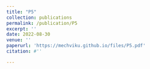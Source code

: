 ```yaml
---
title: "P5"
collection: publications
permalink: /publication/P5
excerpt: ''
date: 2022-08-30
venue: ''
paperurl: 'https://mechviku.github.io/files/P5.pdf'
citation: #''

---
```


[Download paper here]: (https://mechviku.github.io/files/P5.pdf)






